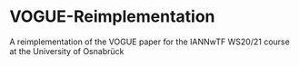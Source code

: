 # VOGUE-Reimplementation
A reimplementation of the VOGUE paper for the IANNwTF WS20/21 course at the University of Osnabrück
